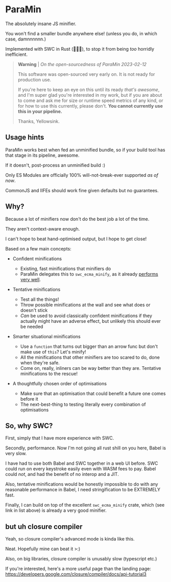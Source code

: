 # ParaMin

The absolutely insane JS minifier.

You won't find a smaller bundle anywhere else!
(unless you do, in which case, damnnnnnn.)

Implemented with SWC in Rust (:rocket::rocket::rocket:),
to stop it from being *too* horridly inefficient.

> **Warning** |
> *On the open-sourcedness of ParaMin 2023-02-12*
>
> This software was open-sourced very early on. It is not ready for production use.
>
> If you're here to keep an eye on this until its ready *that's awesome*,
> and I'm super glad you're interested in my work,
> but if you are about to come and ask me for size or runtime speed
> metrics of any kind, or for how to use this currently, please don't.
> **You cannot currently use this in your pipeline.**
>
> Thanks, Yellowsink.

## Usage hints

ParaMin works best when fed an unminified bundle, so if your build tool has that stage in its pipeline, awesome.

If it doesn't, post-process an unminified build :)

Only ES Modules are officially 100% will-not-break-ever supported *as of now*.

CommonJS and IIFEs should work fine given defaults but no guarantees.

## Why?

Because a lot of minifiers now don't do the best job a lot of the time.

They aren't context-aware enough.

I can't hope to beat hand-optimised output, but I hope to get close!

Based on a few main concepts:
 - Confident minifications
   * Existing, fast minifications that minifiers do
   * ParaMin delegates this to `swc_ecma_minify`, as it already [performs very well](https://github.com/privatenumber/minification-benchmarks).

 - Tentative minifications
   * Test all the things!
   * Throw possible minifications at the wall and see what does or doesn't stick
   * *Can* be used to avoid classically confident minifications if they actually might have an adverse effect,
     but unlikely this should ever be needed

 - Smarter situational minifications
   * Use a `function` that turns out bigger than an arrow func but don't make use of `this`? Let's minify!
   * All the minifications that other minifiers are too scared to do, done when they're safe.
   * Come on, really, inliners can be way better than they are. Tentative minifications to the rescue!

 - A thoughtfully chosen order of optimisations
   * Make sure that an optimisation that could benefit a future one comes before it
   * The next-best-thing to testing literally every combination of optimisations

## So, why SWC?

First, simply that I have more experience with SWC.

Secondly, performance. Now I'm not going all rust shill on you here, Babel is very slow.

I have had to use both Babel and SWC together in a web UI before.
SWC could run on every keystroke easily even with WASM fees to pay.
Babel could *not*, and had the benefit of no interop and a JIT.

Also, tentative minifications would be honestly impossible to do with any
reasonable performance in Babel, I need stringification to be EXTREMELY fast.

Finally, I can build on top of the excellent `swc_ecma_minify` crate,
which (see link in list above) is already a very good minifier.

## but uh closure compiler

Yeah, so closure compiler's advanced mode is kinda like this.

Neat. Hopefully mine can beat it >:)

Also, on big libraries, closure compiler is unusably slow (typescript etc.)

If you're interested, here's a more useful page than the landing page:
https://developers.google.com/closure/compiler/docs/api-tutorial3
